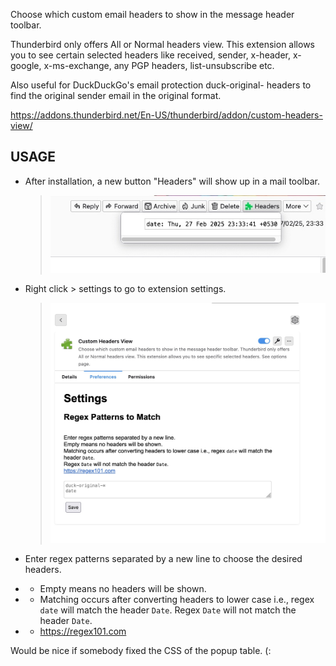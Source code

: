 Choose which custom email headers to show in the message header toolbar.

Thunderbird only offers All or Normal headers view. This extension allows you to see certain selected headers like received, sender, x-header, x-google, x-ms-exchange, any PGP headers, list-unsubscribe etc.

Also useful for DuckDuckGo's email protection duck-original- headers to find the original sender email in the original format.

https://addons.thunderbird.net/En-US/thunderbird/addon/custom-headers-view/


## USAGE

- After installation, a new button "Headers" will show up in a mail toolbar. 

  > ![screenshot of Popup page](img_popup.jpg)
- Right click > settings to go to extension settings.

  > ![screenshot of Options page](img_options.jpg)
- Enter regex patterns separated by a new line to choose the desired headers.
- - Empty means no headers will be shown.
- - Matching occurs after converting headers to lower case i.e., regex `date` will match the header `Date`. Regex `Date` will not match the header `Date`.
- - https://regex101.com



Would be nice if somebody fixed the CSS of the popup table. (: 